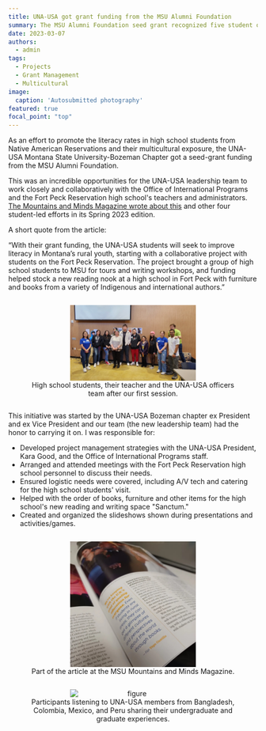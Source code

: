 ```yaml
---
title: UNA-USA got grant funding from the MSU Alumni Foundation
summary: The MSU Alumni Foundation seed grant recognized five student organizations in their goal of embodying diversity, equity and inclusion
date: 2023-03-07
authors:
  - admin
tags:
  - Projects
  - Grant Management
  - Multicultural
image:
  caption: 'Autosubmitted photography'
featured: true
focal_point: "top"
---
```


As an effort to promote the literacy rates in high school students from Native American Reservations and their multicultural exposure, the UNA-USA Montana State University-Bozeman Chapter got a seed-grant funding from the MSU Alumni Foundation. 

This was an incredible opportunities for the UNA-USA leadership team to work closely and collaboratively with the Office of International Programs and the Fort Peck Reservation high school's teachers and administrators. [The Mountains and Minds Magazine wrote about this](https://www.montana.edu/news/mountainsandminds/22882/embodying-diversity-equity-and-inclusion?fbclid=IwY2xjawJjdYVleHRuA2FlbQIxMAABHrw3jwdFg0BCZfIucR5z0QBQuc8b6sizpq9gZgIe0V8S_Joc-L3rJWI_s0R__aem_T8kojJF65ctfdBuE-GWJMg) and other four student-led efforts in its Spring 2023 edition.

A short quote from the article:

“With their grant funding, the UNA-USA students will seek to improve literacy in Montana’s rural youth, starting with a collaborative project with students on the Fort Peck Reservation. The project brought a group of high school students to MSU for tours and writing workshops, and funding helped stock a new reading nook at a high school in Fort Peck with furniture and books from a variety of Indigenous and international authors.”

<div style="display: flex; justify-content: center;">
  <figure style="text-align: center;">
    <img src="a.jpg" alt="figure" width="60%" style="margin-left: auto; margin-right: auto; display: block;">
    <figcaption>High school students, their teacher and the UNA-USA officers team after our first session.</figcaption>
  </figure>
</div>

This initiative was started by the UNA-USA Bozeman chapter ex President and ex Vice President and our team (the new leadership team) had the honor to carrying it on. I was responsible for:
- Developed project management strategies with the UNA-USA President, Kara Good, and the Office of International Programs staff.
- Arranged and attended meetings with the Fort Peck Reservation high school personnel to discuss their needs.
- Ensured logistic needs were covered, including A/V tech and catering for the high school students' visit.
- Helped with the order of books, furniture and other items for the high school's new reading and writing space "Sanctum."
- Created and organized the slideshows shown during presentations and activities/games.

<div style="display: flex; justify-content: center;">
  <figure style="text-align: center;">
    <img src="c.jpg" alt="figure" width="60%" style="margin-left: auto; margin-right: auto; display: block;">
    <figcaption>Part of the article at the MSU Mountains and Minds Magazine.
  </figcaption>
  </figure>
</div>

<div style="display: flex; justify-content: center;">
  <figure style="text-align: center;">
    <img src="b.jpg" alt="figure" width="60%" style="margin-left: auto; margin-right: auto; display: block;">
    <figcaption>Participants listening to UNA-USA members from Bangladesh, Colombia, Mexico, and Peru sharing their undergraduate and graduate experiences.</figcaption>
  </figure>
</div>



